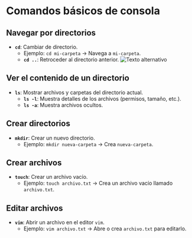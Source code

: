# Comandos básicos de consola

## Navegar por directorios
- **`cd`**: Cambiar de directorio.
  - Ejemplo: `cd mi-carpeta` → Navega a `mi-carpeta`.
  - **`cd ..`**: Retroceder al directorio anterior.
  ![Texto alternativo](Investigacion_de_como_crear_un_repositorio_local)

## Ver el contenido de un directorio
- **`ls`**: Mostrar archivos y carpetas del directorio actual.
  - **`ls -l`**: Muestra detalles de los archivos (permisos, tamaño, etc.).
  - **`ls -a`**: Muestra archivos ocultos.

## Crear directorios
- **`mkdir`**: Crear un nuevo directorio.
  - Ejemplo: `mkdir nueva-carpeta` → Crea `nueva-carpeta`.

## Crear archivos
- **`touch`**: Crear un archivo vacío.
  - Ejemplo: `touch archivo.txt` → Crea un archivo vacío llamado `archivo.txt`.

## Editar archivos
- **`vim`**: Abrir un archivo en el editor `vim`.
  - Ejemplo: `vim archivo.txt` → Abre o crea `archivo.txt` para editarlo.


